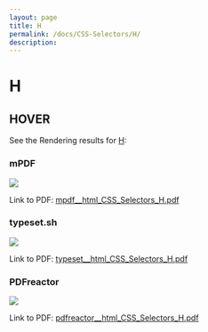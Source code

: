 ```yaml
---
layout: page
title: H
permalink: /docs/CSS-Selectors/H/
description: 
---
```


# H



## HOVER

See the Rendering results for [H](/html/CSS%20Selectors/H):

### mPDF
![](mpdf__html_CSS_Selectors_H.png) 

Link to PDF: [mpdf__html_CSS_Selectors_H.pdf](mpdf__html_CSS_Selectors_H.pdf)

### typeset.sh
![](typeset__html_CSS_Selectors_H.png) 

Link to PDF: [typeset__html_CSS_Selectors_H.pdf](typeset__html_CSS_Selectors_H.pdf)

### PDFreactor
![](pdfreactor__html_CSS_Selectors_H.png) 

Link to PDF: [pdfreactor__html_CSS_Selectors_H.pdf](pdfreactor__html_CSS_Selectors_H.pdf)


